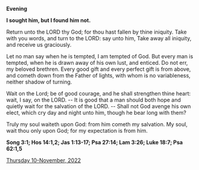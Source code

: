 **Evening**

**I sought him, but I found him not.**
 
Return unto the LORD thy God; for thou hast fallen by thine iniquity. Take with you words, and turn to the LORD: say unto him, Take away all iniquity, and receive us graciously.
 
Let no man say when he is tempted, I am tempted of God. But every man is tempted, when he is drawn away of his own lust, and enticed. Do not err, my beloved brethren. Every good gift and every perfect gift is from above, and cometh down from the Father of lights, with whom is no variableness, neither shadow of turning.
 
Wait on the Lord; be of good courage, and he shall strengthen thine heart: wait, I say, on the LORD. -- It is good that a man should both hope and quietly wait for the salvation of the LORD. -- Shall not God avenge his own elect, which cry day and night unto him, though he bear long with them?
 
Truly my soul waiteth upon God: from him cometh my salvation. My soul, wait thou only upon God; for my expectation is from him.  

**Song 3:1; Hos 14:1,2; Jas 1:13-17; Psa 27:14; Lam 3:26; Luke 18:7; Psa 62:1,5**

[Thursday 10-November, 2022](https://t.me/daily_light)
